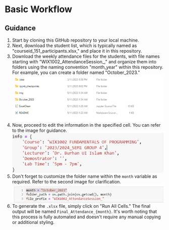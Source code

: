 # Basic Workflow

## Guidance

1. Start by cloning this GitHub repository to your local machine.
2. Next, download the student list, which is typically named as "courseid_151_participants.xlsx," and place it in this repository.
3. Download the weekly attendance files for the students, with file names starting with "WIX1002_AttendanceSession_," and organize them into folders using the naming convention "month_year" within this repository. For example, you can create a folder named "October_2023."
![Alt text](img/image-2.png)
4. Now, proceed to edit the information in the specified cell. You can refer to the image for guidance.
![Alt text](img/image.png)
5. Don't forget to customize the folder name within the `month` variable as required. Refer to the second image for clarification. ![Alt text](img/image-1.png)
6. To generate the `.xlsx` file, simply click on "Run All Cells." The final output will be named `Final_Attendance_{month}`. It's worth noting that this process is fully automated and doesn't require any manual copying or additional styling.
